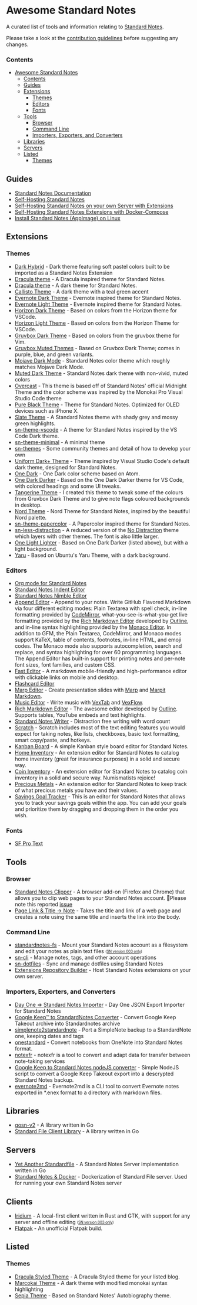 # Awesome Standard Notes
A curated list of tools and information relating to [Standard Notes](https://standardnotes.com/).  

Please take a look at the [contribution guidelines](CONTRIBUTING.md) before suggesting any changes.


### Contents
- [Awesome Standard Notes](#awesome-standard-notes)
    - [Contents](#contents)
  - [Guides](#guides)
  - [Extensions](#extensions)
    - [Themes](#themes)
    - [Editors](#editors)
    - [Fonts](#fonts)
  - [Tools](#tools)
    - [Browser](#browser)
    - [Command Line](#command-line)
    - [Importers, Exporters, and Converters](#importers-exporters-and-converters)
  - [Libraries](#libraries)
  - [Servers](#servers)
  - [Listed](#listed)
    - [Themes](#themes-1)

## Guides
* [Standard Notes Documentation](https://docs.standardnotes.org/)
* [Self-Hosting Standard Notes](https://standardnotes.com/help/47/can-i-self-host-standard-notes)
* [Self-Hosting Standard Notes on your own Server with Extensions](https://theselfhostingblog.com/posts/how-to-completely-self-host-standard-notes/)
* [Self-Hosting Standard Notes Extensions with Docker-Compose](https://return2.net/dockerize-standard-notes-extensions/)
* [Install Standard Notes (AppImage) on Linux](https://tekbyte.net/2020/integrating-standard-notes-into-linux/)

## Extensions
### Themes
* [Dark Hybrid](https://github.com/jakecza/dark-hybrid-theme-sn) -
Dark theme featuring soft pastel colors built to be imported as a Standard Notes Extension
* [Dracula theme](https://github.com/cameronldn/sn-theme-dracula) - A Dracula inspired theme for Standard Notes.
* [Dracula theme](https://github.com/dracula/sn-theme-dracula) - A dark theme for Standard Notes.
* [Callisto Theme](https://github.com/Lissy93/callisto-theme-standard-notes) - A dark theme with a teal green accent
* [Evernote Dark Theme](https://github.com/ilindaniel/sn-theme-evernote-dark) - Evernote inspired theme for Standard Notes.
* [Evernote Light Theme](https://github.com/ilindaniel/sn-theme-evernote) - Evernote inspired theme for Standard Notes.
* [Horizon Dark Theme](https://github.com/shouhu21/sn-theme-horizon-dark) - Based on colors from the Horizon theme for VSCode.
* [Horizon Light Theme](https://github.com/shouhu21/sn-theme-horizon-light) - Based on colors from the Horizon Theme for VSCode.
* [Gruvbox Dark Theme](https://github.com/christianhans/sn-gruvbox-dark-theme) - Based on colors from the gruvbox theme for Vim.
* [Gruvbox Muted Themes](https://github.com/bithooks/sn-gruvbox-muted-theme) - Based on Gruvbox Dark Theme; comes in purple, blue, and green variants.
* [Mojave Dark Mode](https://github.com/matthew-cox/sn-theme-mojave-dark-mode) - Standard Notes color theme which roughly matches Mojave Dark Mode.
* [Muted Dark Theme](https://github.com/ntran/sn-theme-muteddark) - Standard Notes dark theme with non-vivid, muted colors
* [Overcast](https://github.com/ceiphr/sn-overcast-theme) - This theme is based off of Standard Notes' official Midnight Theme and the color scheme was inspired by the Monokai Pro Visual Studio Code theme
* [Pure Black Theme](https://github.com/christianhans/sn-pure-black-theme) - Theme for Standard Notes. Optimized for OLED devices such as iPhone X.
* [Slate Theme](https://github.com/yithian/slate-theme/) - A Standard Notes theme with shady grey and mossy green highlights.
* [sn-theme-vscode](https://github.com/bscott/sn-theme-vscode) - A theme for Standard Notes inspired by the VS Code Dark theme.
* [sn-theme-minimal](https://github.com/ajh3/sn-theme-minimal) - A minimal theme
* [sn-themes](https://github.com/orestarod/sn-themes) - Some community themes and detail of how to develop your own
* [Uniform Dark+ Theme](https://gitlab.com/dark-themes/uniform-dark-theme-sn) - Theme inspired by Visual Studio Code's default dark theme, designed for Standard Notes.
* [One Dark](https://github.com/matta9001/sn-onedark) - One Dark color scheme based on Atom.
* [One Dark Darker](https://github.com/eenpadvinder/standardnotes-theme-one-darker) - Based on the One Dark Darker theme for VS Code, with colored headings and some UI tweaks.
* [Tangerine Theme](https://github.com/shompoe/sn-tangerine-theme) - I created this theme to tweak some of the colours from Gruvbox Dark Theme and to give note flags coloured backgrounds in desktop.
* [Nord Theme](https://github.com/lzambarda/sn-nord-theme) - Nord Theme for Standard Notes, inspired by the beautiful Nord palette.
* [sn-theme-papercolor](https://github.com/trystanmortimer/sn-theme-papercolor) - A Papercolor inspired theme for Standard Notes.
* [sn-less-distraction](https://github.com/alecstein/sn-less-distraction) - A reduced version of the [No Distraction](https://standardnotes.org/extensions/no-distraction) theme which layers with other themes. The font is also little larger.
* [One Light Lighter](https://github.com/arturolinares/standardnotes-theme-one-lighter) - Based on One Dark Darker (listed above), but with a light background.
* [Yaru](https://github.com/ceiphr/sn-yaru-theme) - Based on Ubuntu's Yaru Theme, with a dark background. 
### Editors
* [Org mode for Standard Notes](https://github.com/ryanpcmcquen/standardnotes_org_mode_editor)
* [Standard Notes Indent Editor](https://github.com/MaxLap/standard-notes-indent-editor)
* [Standard Notes Nimble Editor](https://hub.darcs.net/jandrew/sn-nimble-editor)
* [Append Editor](https://github.com/theodorechu/append-editor) - Append to your notes. Write GitHub Flavored Markdown via four different editing modes: Plain Textarea with spell check, in-line formatting provided by [CodeMirror](https://github.com/codemirror/codemirror), what-you-see-is-what-you-get live formatting provided by the [Rich Markdown Editor](https://github.com/outline/rich-markdown-editor) developed by [Outline](https://www.getoutline.com/), and in-line syntax highlighting provided by the [Monaco Editor](https://github.com/microsoft/monaco-editor). In addition to GFM, the Plain Textarea, CodeMirror, and Monaco modes support KaTeX, table of contents, footnotes, in-line HTML, and emoji codes. The Monaco mode also supports autocompletion, search and replace, and syntax highlighting for over 60 programming languages. The Append Editor has built-in support for printing notes and per-note font sizes, font families, and custom CSS.
* [Fast Editor](https://github.com/dec0dOS/standard-notes-fast-editor) - A markdown mobile-friendly and high-performance editor with clickable links on mobile and desktop.
* [Flashcard Editor](https://github.com/TheodoreChu/flashcard-editor)
* [Marp Editor](https://github.com/TheodoreChu/marp-editor) - Create presentation slides with [Marp](https://marp.app) and [Marpit Markdown](https://marpit.marp.app/markdown).
* [Music Editor](https://github.com/TheodoreChu/music-editor) - Write music with [VexTab](https://github.com/0xfe/vextab) and [VexFlow](https://github.com/0xfe/vexflow).
* [Rich Markdown Editor](https://github.com/arturolinares/sn-rme) - The awesome editor developed by [Outline](https://www.getoutline.com/). Supports tables, YouTube embeds and text highlights.
* [Standard Notes Writer](https://github.com/eenpadvinder/standardnotes-writer) - Distraction free writing with word count
* [Scratch](https://dylanonelson.github.io/sn-scratch-editor/) - Scratch includes most of the text editing features you would expect for taking notes, like lists, checkboxes, basic text formatting, smart copy/paste, and hotkeys.
* [Kanban Board](https://github.com/tryonlinux/kanban-board-sn) - A simple Kanban style board editor for Standard Notes.
* [Home Inventory](https://github.com/tryonlinux/Home-Inventory-sn) - An extension editor for Standard Notes to catalog home inventory (great for insurance purposes) in a solid and secure way.
* [Coin Inventory](https://github.com/tryonlinux/Coin-Inventory-sn) - An extension editor for Standard Notes to catalog coin inventory in a solid and secure way. Numismatists rejoice!
* [Precious Metals](https://github.com/tryonlinux/Precious-Metals-Inventory-sn) - An extension editor for Standard Notes to keep track of what precious metals you have and their values.
* [Savings Goal Tracker](https://github.com/tryonlinux/savings-goals-editor-sn) - This is an editor for Standard Notes that allows you to track your savings goals within the app. You can add your goals and prioritize them by dragging and dropping them in the order you wish.

### Fonts
* [SF Pro Text](https://github.com/christianhans/sn-sf-pro-text-font)

## Tools
### Browser
* [Standard Notes Clipper](https://github.com/johnjones4/Standard-Notes-Clipper) -
A browser add-on (Firefox and Chrome) that allows you to clip web pages to your Standard Notes account. 🔻Please note this reported [issue](https://github.com/johnjones4/Standard-Notes-Clipper/issues/34)
* [Page Link & Title → Note](https://github.com/mllocs/standard-notes-chrome-extension) - Takes the title and link of a web page and creates a note using the same title and inserts the link into the body.

### Command Line
* [standardnotes-fs](https://github.com/tannercollin/standardnotes-fs) - Mount your Standard Notes account as a filesystem and edit your notes as plain text files <sub><sup>([SN version 003 only](VERSIONS.md "Not compatible with version 004 accounts: those created or upgraded after Nov 2020"))</sub></sup>
* [sn-cli](https://github.com/jonhadfield/sn-cli) - Manage notes, tags, and other account operations
* [sn-dotfiles](https://github.com/jonhadfield/sn-dotfiles) - Sync and manage dotfiles using Standard Notes
* [Extensions Repository Builder](https://github.com/iganeshk/standardnotes-extensions) - Host Standard Notes extensions on your own server.

### Importers, Exporters, and Converters
* [Day One => Standard Notes Importer](https://github.com/ArneTR/standardnotes_day_one_importer) - Day One JSON Export Importer for Standard Notes  
* [Google Keep™ to StandardNotes Converter](https://github.com/vantezzen/Google-Keep-to-Standardnotes-Converter) - Convert Google Keep Takeout archive into Standardnotes archive  
* [simplenote2standardnote](https://github.com/edas/simplenote2standardnote) - Port a SimpleNote backup to a StandardNote one, keeping dates and tags
* [onestandard](https://github.com/oxhacks/onestandard) - Convert notebooks from OneNote into Standard Notes format.
* [notexfr](https://github.com/rafaelespinoza/notexfr) - notexfr is a tool to convert and adapt data for transfer between note-taking services
* [Google Keep to Standard Notes nodeJS converter](https://gist.github.com/lzambarda/5e6cebd8356d3a2b5a2de01068745f5b) - Simple NodeJS script to convert a Google Keep Takeout export into a descrypted Standard Notes backup.
* [evernote2md](https://github.com/wormi4ok/evernote2md) - Evernote2md is a CLI tool to convert Evernote notes exported in *.enex format to a directory with markdown files.

## Libraries
* [gosn-v2](https://github.com/jonhadfield/gosn-v2) - A library written in Go
* [Standard File Client Library](https://godoc.org/github.com/mdouchement/standardfile/pkg/libsf) - A library written in Go

## Servers
* [Yet Another Standardfile](https://github.com/mdouchement/standardfile) - A Standard Notes Server implementation written in Go
* [Standard Notes & Docker](https://github.com/mdouchement/standardnotes) - Dockerization of Standard File server. Used for running your own Standard Notes server

## Clients
* [Iridium](https://github.com/standardnotes/forum/issues/1135) - A local-first client written in Rust and GTK, with support for any server and offline editing <sub><sup>([SN version 003 only](VERSIONS.md "Not compatible with version 004 accounts: those created or upgraded after Nov 2020"))</sub></sup>
* [Flatpak](https://flathub.org/apps/details/org.standardnotes.standardnotes) - An unofficial Flatpak build.
## Listed 
### Themes
* [Dracula Styled Theme](https://github.com/TheVetDev/listed_dracula_theme) - A Dracula Styled theme for your listed blog. 
* [Marcokai Theme](https://github.com/marcoceppi/listed-marcokai) - A dark theme with modified monokai syntax highlighting
* [Sepia Theme](https://github.com/tda233066/sn_listed_sepia_theme) - Based on Standard Notes' Autobiography theme. 
